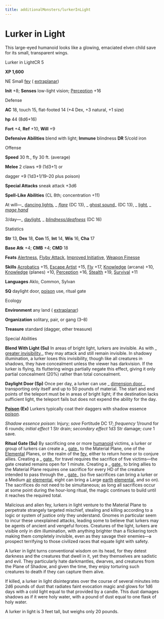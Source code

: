 ```yaml
---
title: additionalMonsters/lurkerInLight
---
```

# Lurker in Light

This large-eyed humanoid looks like a glowing, emaciated elven child save for its small, transparent wings.

Lurker in LightCR 5

**XP 1,600**

NE Small [fey](monsters/creatureTypes#_fey) ( [extraplanar](monsters/creatureTypes#_extraplanar-subtype))

**Init** +8; **Senses** low-light vision; [Perception](additionalMonsters/../skills/perception#_perception) +16

Defense

**AC** 18, touch 15, flat-footed 14 (+4 Dex, +3 natural, +1 size)

**hp** 44 (8d6+16)

**Fort** +4, **Ref** +10, **Will** +9

**Defensive Abilities** blend with light; **Immune** blindness **DR** 5/cold iron

Offense

**Speed** 30 ft., fly 30 ft. (average)

**Melee** 2 claws +9 (1d3+1) or

dagger +9 (1d3+1/19–20 plus poison)

**Special Attacks** sneak attack +3d6

**Spell-Like Abilities** (CL 8th; concentration +11)

At will—_ [dancing lights](additionalMonsters/../spells/dancingLights#_dancing-lights)_, _ [flare](additionalMonsters/../spells/flare#_flare)_ (DC 13), _ [ghost sound](additionalMonsters/../spells/ghostSound#_ghost-sound)_ (DC 13), _ [light](additionalMonsters/../spells/light#_light)_, _ [mage hand](additionalMonsters/../spells/mageHand#_mage-hand)_

3/day—_ [daylight](additionalMonsters/../spells/daylight#_daylight)_, _ [blindness/deafness](additionalMonsters/../spells/blindnessDeafness#_blindness-deafness)_ (DC 16)

Statistics

**Str** 13, **Dex** 18, **Con** 15, **Int** 14, **Wis** 16, **Cha** 17

**Base Atk** +4; **CMB** +4; **CMD** 18

**Feats** [Alertness](additionalMonsters/../feats#_alertness), [Flyby Attack](additionalMonsters/../monsters/monsterFeats#_flyby-attack), [Improved Initiative](additionalMonsters/../feats#_improved-initiative), [Weapon Finesse](additionalMonsters/../feats#_weapon-finesse)

**Skills** [Acrobatics](additionalMonsters/../skills/acrobatics#_acrobatics) +15, [Escape Artist](additionalMonsters/../skills/escapeArtist#_escape-artist) +15, [Fly](additionalMonsters/../skills/fly#_fly) +17, [Knowledge](additionalMonsters/../skills/knowledge#_knowledge) (arcana) +10, [Knowledge](additionalMonsters/../skills/knowledge#_knowledge) (planes) +10, [Perception](additionalMonsters/../skills/perception#_perception) +16, [Stealth](additionalMonsters/../skills/stealth#_stealth) +19, [Survival](additionalMonsters/../skills/survival#_survival) +11

**Languages** Aklo, Common, Sylvan

**SQ** daylight door, [poison](monsters/universalMonsterRules#_poison-(ex-or-su)) use, ritual gate

Ecology

**Environment** any land ( [extraplanar](monsters/creatureTypes#_extraplanar-subtype))

**Organization** solitary, pair, or gang (3–8)

**Treasure** standard (dagger, other treasure)

Special Abilities

**Blend With Light (Su)** In areas of bright light, lurkers are invisible. As with _ [greater invisibility](additionalMonsters/../spells/invisibility#_invisibility-greater)_, they may attack and still remain invisible. In shadowy illumination, a lurker loses this invisibility, though like all creatures in shadows, they have concealment unless the viewer has darkvision. If the lurker is flying, its fluttering wings partially negate this effect, giving it only partial concealment (20%) rather than total concealment.

**Daylight Door (Sp)** Once per day, a lurker can use _ [dimension door](additionalMonsters/../spells/dimensionDoor#_dimension-door)_, transporting only itself and up to 50 pounds of material. The start and end points of the teleport must be in areas of bright light; if the destination lacks sufficient light, the teleport fails but does not expend the ability for the day.

**[Poison](monsters/universalMonsterRules#_poison-(ex-or-su)) (Ex)** Lurkers typically coat their daggers with shadow essence [poison](monsters/universalMonsterRules#_poison-(ex-or-su)).

_Shadow essence poison_: Injury; _save_ Fortitude DC 17; _frequency_ 1/round for 6 rounds; _initial effect_ 1 Str drain; _secondary effect_ 1d3 Str damage; _cure_ 1 save.

**Ritual Gate (Su)** By sacrificing one or more [humanoid](monsters/creatureTypes#_humanoid) victims, a lurker or group of lurkers can create a _ [gate](additionalMonsters/../spells/gate#_gate)_ to the Material Plane, one of the [Elemental](monsters/creatureTypes#_elemental-subtype) Planes, or the realm of the [fey](monsters/creatureTypes#_fey), either to return home or to conjure allies. Creating a _ [gate](additionalMonsters/../spells/gate#_gate)_ for travel requires the sacrifice of five victims—the gate created remains open for 1 minute. Creating a _ [gate](additionalMonsters/../spells/gate#_gate)_ to bring allies to the Material Plane requires one sacrifice for every HD of the creature intended to pass through the _ [gate](additionalMonsters/../spells/gate#_gate)_ (so five sacrifices can bring a lurker or a Medium [air](monsters/creatureTypes#_air-subtype) [elemental](monsters/creatureTypes#_elemental-subtype), eight can bring a Large [earth](monsters/creatureTypes#_earth-subtype) [elemental](monsters/creatureTypes#_elemental-subtype), and so on). The sacrifices do not need to be simultaneous; as long all sacrifices occur at some point during the hour-long ritual, the magic continues to build until it reaches the required total.

Malicious and alien fey, lurkers in light venture to the Material Plane to perpetrate strangely targeted mischief, stealing and killing according to a logic or system of justice only they understand. Gnomes in particular seem to incur these unexplained attacks, leading some to believe that lurkers may be agents of ancient and vengeful forces. Creatures of the light, lurkers are visible only in dim illumination, with anything brighter than a flickering torch making them completely invisible, even as they savage their enemies—a prospect terrifying to those civilized races that equate light with safety.

A lurker in light turns conventional wisdom on its head, for they detest darkness and the creatures that dwell in it, yet they themselves are sadistic and evil. They particularly hate darkmantles, dwarves, and creatures from the Plane of Shadow, and given the time, they enjoy torturing such creatures to death if they can capture them alive.

If killed, a lurker in light disintegrates over the course of several minutes into 2d6 pounds of dust that radiates faint evocation magic and glows for 1d6 days with a cold light equal to that provided by a candle. This dust damages shadows as if it were holy water, with a pound of dust equal to one flask of holy water.

A lurker in light is 3 feet tall, but weighs only 20 pounds.

